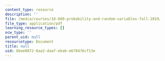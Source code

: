 ```yaml
---
content_type: resource
description: ''
file: /media/courses/18-600-probability-and-random-variables-fall-2019/8bee00720aa2daafebabe670476cf13e_MIT18_600F19_lec37.pdf
file_type: application/pdf
learning_resource_types: []
ocw_type: ''
parent_uid: null
resourcetype: Document
title: null
uid: 8bee0072-0aa2-daaf-ebab-e670476cf13e
---
```

